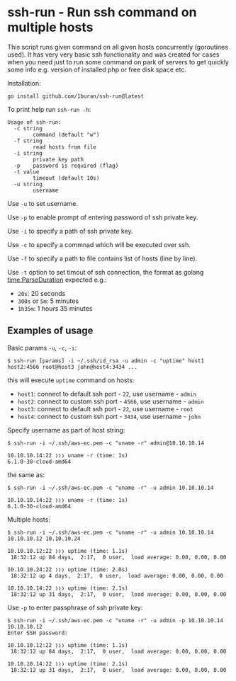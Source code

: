 # ssh-run - Run ssh command on multiple hosts

This script runs given command on all given hosts concurrently (goroutines used).
It has very very basic ssh functionality and was created for cases when you need just to run
some command on park of servers to get quickly some info e.g. version of installed php
or free disk space etc.

Installation:
```
go install github.com/1buran/ssh-run@latest
```

To print help run `ssh-run -h`:

```
Usage of ssh-run:
  -c string
    	command (default "w")
  -f string
    	read hosts from file
  -i string
    	private key path
  -p	password is required (flag)
  -t value
    	timeout (default 10s)
  -u string
    	username
```

Use `-u` to set username.

Use `-p` to enable prompt of entering password of ssh private key.

Use `-i` to specify a path of ssh private key.

Use `-c` to specify a commnad which will be executed over ssh.

Use `-f` to specify a path to file contains list of hosts (line by line).

Use `-t` option to set timout of ssh connection,
the format as golang [time.ParseDuration](https://pkg.go.dev/time#ParseDuration) expected e.g.:
- `20s`: 20 seconds
- `300s` or `5m`: 5 minutes
- `1h35m`: 1 hours 35 minutes

## Examples of usage

Basic params `-u`, `-c`, `-i`:

```
$ ssh-run [params] -i ~/.ssh/id_rsa -u admin -c "uptime" host1 host2:4566 root@host3 john@host4:3434 ...
```

this will execute `uptime` command on hosts:
- `host1`: connect to default ssh port - `22`, use username - `admin`
- `host2`: connect to custom ssh port - `4566`, use username - `admin`
- `host3`: connect to default ssh port - `22`, use username - `root`
- `host4`: connect to custom ssh port - `3434`, use username - `john`

Specify username as part of host string:

```
$ ssh-run -i ~/.ssh/aws-ec.pem -c "uname -r" admin@10.10.10.14

10.10.10.14:22 ❭❭❭ uname -r (time: 1s)
6.1.0-30-cloud-amd64

```
the same as:

```
$ ssh-run -i ~/.ssh/aws-ec.pem -c "uname -r" -u admin 10.10.10.14

10.10.10.14:22 ❭❭❭ uname -r (time: 1s)
6.1.0-30-cloud-amd64

```

Multiple hosts:

```
$ ssh-run -i ~/.ssh/aws-ec.pem -c "uname -r" -u admin 10.10.10.14 10.10.10.12 10.10.10.24

10.10.10.12:22 ❭❭❭ uptime (time: 1.1s)
 18:32:12 up 84 days,  2:17,  0 user,  load average: 0.00, 0.00, 0.00

10.10.10.24:22 ❭❭❭ uptime (time: 2.0s)
 18:32:12 up 4 days,  2:17,  0 user,  load average: 0.00, 0.00, 0.00

10.10.10.14:22 ❭❭❭ uptime (time: 2.1s)
 18:32:12 up 31 days,  2:17,  0 user,  load average: 0.00, 0.00, 0.00

```

Use `-p` to enter passphrase of ssh private key:

```
$ ssh-run -i ~/.ssh/aws-ec.pem -c "uname -r" -u admin -p 10.10.10.14 10.10.10.12
Enter SSH password:

10.10.10.12:22 ❭❭❭ uptime (time: 1.1s)
 18:32:12 up 84 days,  2:17,  0 user,  load average: 0.00, 0.00, 0.00

10.10.10.14:22 ❭❭❭ uptime (time: 2.1s)
 18:32:12 up 31 days,  2:17,  0 user,  load average: 0.00, 0.00, 0.00

```
